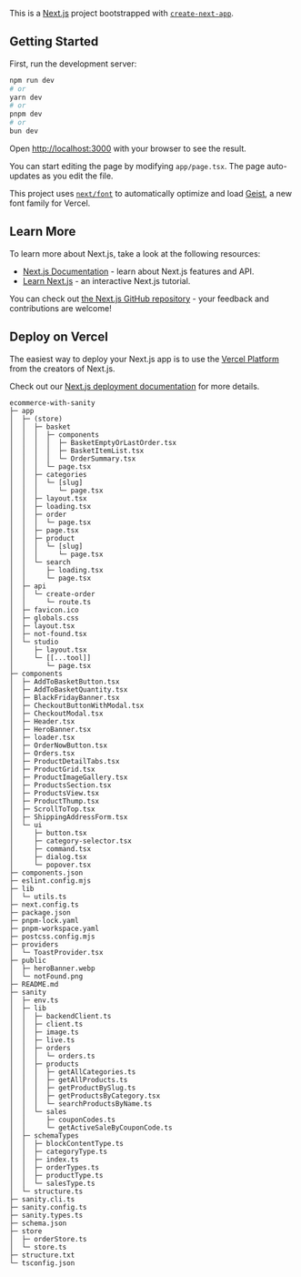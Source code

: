 This is a [Next.js](https://nextjs.org) project bootstrapped with [`create-next-app`](https://nextjs.org/docs/app/api-reference/cli/create-next-app).

## Getting Started

First, run the development server:

```bash
npm run dev
# or
yarn dev
# or
pnpm dev
# or
bun dev
```

Open [http://localhost:3000](http://localhost:3000) with your browser to see the result.

You can start editing the page by modifying `app/page.tsx`. The page auto-updates as you edit the file.

This project uses [`next/font`](https://nextjs.org/docs/app/building-your-application/optimizing/fonts) to automatically optimize and load [Geist](https://vercel.com/font), a new font family for Vercel.

## Learn More

To learn more about Next.js, take a look at the following resources:

- [Next.js Documentation](https://nextjs.org/docs) - learn about Next.js features and API.
- [Learn Next.js](https://nextjs.org/learn) - an interactive Next.js tutorial.

You can check out [the Next.js GitHub repository](https://github.com/vercel/next.js) - your feedback and contributions are welcome!

## Deploy on Vercel

The easiest way to deploy your Next.js app is to use the [Vercel Platform](https://vercel.com/new?utm_medium=default-template&filter=next.js&utm_source=create-next-app&utm_campaign=create-next-app-readme) from the creators of Next.js.

Check out our [Next.js deployment documentation](https://nextjs.org/docs/app/building-your-application/deploying) for more details.

```
ecommerce-with-sanity
├─ app
│  ├─ (store)
│  │  ├─ basket
│  │  │  ├─ components
│  │  │  │  ├─ BasketEmptyOrLastOrder.tsx
│  │  │  │  ├─ BasketItemList.tsx
│  │  │  │  └─ OrderSummary.tsx
│  │  │  └─ page.tsx
│  │  ├─ categories
│  │  │  └─ [slug]
│  │  │     └─ page.tsx
│  │  ├─ layout.tsx
│  │  ├─ loading.tsx
│  │  ├─ order
│  │  │  └─ page.tsx
│  │  ├─ page.tsx
│  │  ├─ product
│  │  │  └─ [slug]
│  │  │     └─ page.tsx
│  │  └─ search
│  │     ├─ loading.tsx
│  │     └─ page.tsx
│  ├─ api
│  │  └─ create-order
│  │     └─ route.ts
│  ├─ favicon.ico
│  ├─ globals.css
│  ├─ layout.tsx
│  ├─ not-found.tsx
│  └─ studio
│     ├─ layout.tsx
│     └─ [[...tool]]
│        └─ page.tsx
├─ components
│  ├─ AddToBasketButton.tsx
│  ├─ AddToBasketQuantity.tsx
│  ├─ BlackFridayBanner.tsx
│  ├─ CheckoutButtonWithModal.tsx
│  ├─ CheckoutModal.tsx
│  ├─ Header.tsx
│  ├─ HeroBanner.tsx
│  ├─ loader.tsx
│  ├─ OrderNowButton.tsx
│  ├─ Orders.tsx
│  ├─ ProductDetailTabs.tsx
│  ├─ ProductGrid.tsx
│  ├─ ProductImageGallery.tsx
│  ├─ ProductsSection.tsx
│  ├─ ProductsView.tsx
│  ├─ ProductThump.tsx
│  ├─ ScrollToTop.tsx
│  ├─ ShippingAddressForm.tsx
│  └─ ui
│     ├─ button.tsx
│     ├─ category-selector.tsx
│     ├─ command.tsx
│     ├─ dialog.tsx
│     └─ popover.tsx
├─ components.json
├─ eslint.config.mjs
├─ lib
│  └─ utils.ts
├─ next.config.ts
├─ package.json
├─ pnpm-lock.yaml
├─ pnpm-workspace.yaml
├─ postcss.config.mjs
├─ providers
│  └─ ToastProvider.tsx
├─ public
│  ├─ heroBanner.webp
│  └─ notFound.png
├─ README.md
├─ sanity
│  ├─ env.ts
│  ├─ lib
│  │  ├─ backendClient.ts
│  │  ├─ client.ts
│  │  ├─ image.ts
│  │  ├─ live.ts
│  │  ├─ orders
│  │  │  └─ orders.ts
│  │  ├─ products
│  │  │  ├─ getAllCategories.ts
│  │  │  ├─ getAllProducts.ts
│  │  │  ├─ getProductBySlug.ts
│  │  │  ├─ getProductsByCategory.tsx
│  │  │  └─ searchProductsByName.ts
│  │  └─ sales
│  │     ├─ couponCodes.ts
│  │     └─ getActiveSaleByCouponCode.ts
│  ├─ schemaTypes
│  │  ├─ blockContentType.ts
│  │  ├─ categoryType.ts
│  │  ├─ index.ts
│  │  ├─ orderTypes.ts
│  │  ├─ productType.ts
│  │  └─ salesType.ts
│  └─ structure.ts
├─ sanity.cli.ts
├─ sanity.config.ts
├─ sanity.types.ts
├─ schema.json
├─ store
│  ├─ orderStore.ts
│  └─ store.ts
├─ structure.txt
└─ tsconfig.json

```